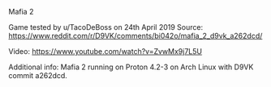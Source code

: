 Mafia 2

Game tested by u/TacoDeBoss on 24th April 2019
Source:
https://www.reddit.com/r/D9VK/comments/bi042o/mafia_2_d9vk_a262dcd/

Video:
https://www.youtube.com/watch?v=ZvwMx9j7L5U

Additional info:
Mafia 2 running on Proton 4.2-3 on Arch Linux with D9VK commit a262dcd.
